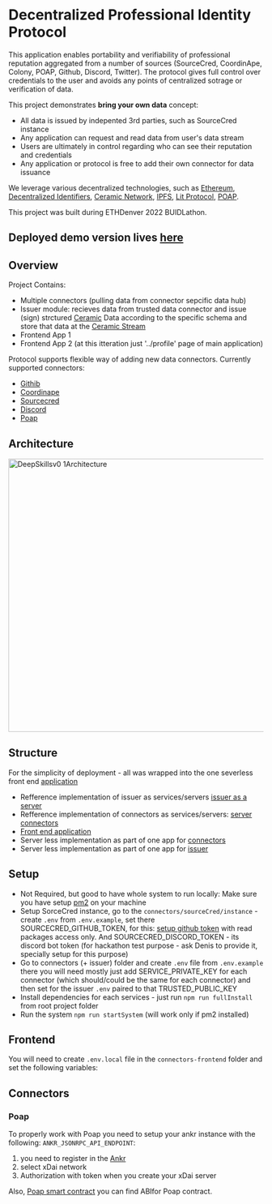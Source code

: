 # Decentralized Professional Identity Protocol
This application enables portability and verifiability of professional reputation aggregated from a number of sources (SourceCred, CoordinApe, Colony, POAP, Github, Discord, Twitter). The protocol gives full control over credentials to the user and avoids any points of centralized sotrage or verification of data.

This project demonstrates **bring your own data** concept:
- All data is issued by indepented 3rd parties, such as SourceCred instance
- Any application can request and read data from user's data stream
- Users are ultimately in control regarding who can see their reputation and credentials
- Any application or protocol is free to add their own connector for data issuance

We leverage various decentralized technologies, such as [Ethereum](https://ethereum.org/), [Decentralized Identifiers](https://www.w3.org/TR/did-core/), [Ceramic Network](https://ceramic.network/), [IPFS](https://ipfs.io/), [Lit Protocol](https://litprotocol.com/), [POAP](https://app.poap.xyz/).



This project was built during ETHDenver 2022 BUIDLathon. 

## Deployed demo version lives [here](https://denver-eth-2022-one.vercel.app/)

## Overview

Project Contains:

- Multiple connectors (pulling data from connector sepcific data hub)
- Issuer module: recieves data from trusted data connector and issue (sign) strctured [Ceramic](https://ceramic.network/) Data according to the specific schema and store that data at the [Ceramic Stream](https://developers.ceramic.network/streamtypes/overview/)
- Frontend App 1
- Frontend App 2 (at this itteration just '../profile' page of main application)


Protocol supports flexible way of adding new data connectors. Currently supported connectors:

- [Githib](https://github.com/)
- [Coordinape](https://coordinape.com/)
- [Sourcecred](https://sourcecred.io/)
- [Discord](https://discord.com/)
- [Poap](https://poap.xyz/)

## Architecture

<img width="539" alt="DeepSkillsv0 1Architecture" src="https://user-images.githubusercontent.com/4626014/154794082-30dddafc-1403-4a5f-a47f-3c31a3a45a13.png">

## Structure
For the simplicity of deployment - all was wrapped into the one severless front end [application](https://github.com/DenisPopov15/denver-eth-2022/tree/main/connectors-frontend)

- Refference implementation of issuer as services/servers [issuer as a server](https://github.com/DenisPopov15/denver-eth-2022/tree/main/issuer)
- Refference implementation of connectors as services/servers: [server connectors](https://github.com/DenisPopov15/denver-eth-2022/tree/main/connectors)
- [Front end application](https://github.com/DenisPopov15/denver-eth-2022/tree/main/connectors-frontend)
- Server less implementation as part of one app for [connectors](https://github.com/DenisPopov15/denver-eth-2022/tree/main/connectors-frontend/connectors)
- Server less implementation as part of one app for [issuer](https://github.com/DenisPopov15/denver-eth-2022/tree/main/connectors-frontend/issuer)


## Setup

 - Not Required, but good to have whole system to run locally: Make sure you have setup [pm2](https://www.npmjs.com/package/pm2) on your machine
 - Setup SorceCred instance, go to the `connectors/sourceCred/instance` - create `.env` from `.env.example`, set there SOURCECRED_GITHUB_TOKEN, for this: [setup github token](https://github.com/settings/tokens) with read packages access only. And SOURCECRED_DISCORD_TOKEN - its discord bot token (for hackathon test purpose - ask Denis to provide it, specially setup for this purpose)
 - Go to connectors (+ issuer) folder and create `.env` file from `.env.example` there you will need mostly just add SERVICE_PRIVATE_KEY for each connector (which should/could be the same for each connector) and then set for the issuer `.env` paired to that TRUSTED_PUBLIC_KEY
 - Install dependencies for each services - just run `npm run fullInstall` from root project folder
 - Run the system `npm run startSystem` (will work only if pm2 installed)

## Frontend
You will need to create `.env.local` file in the `connectors-frontend` folder and set the following variables:

## Connectors

### Poap
To properly work with Poap you need to setup your ankr instance with the following:
`ANKR_JSONRPC_API_ENDPOINT`:
1. you need to register in the [Ankr](https://app.ankr.com/auth/login) 
2. select xDai network
3. Authorization with token when you create your xDai server

Also, [Poap smart contract](https://explorer.anyblock.tools/ethereum/poa/xdai/address/0x22c1f6050e56d2876009903609a2cc3fef83b415/) you can find ABIfor Poap contract.
